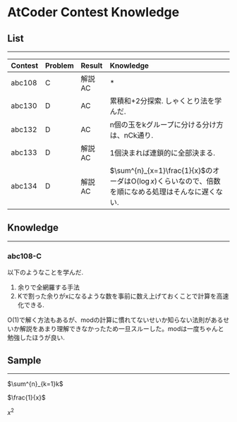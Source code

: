 # AtCoder Contest Knowledge
## List
---
| Contest | Problem | Result | Knowledge |
| :-      | :-      | :-     | :-        |
| abc108  | C       | 解説AC | * |
| abc130  | D       | AC     | 累積和+2分探索. しゃくとり法を学んだ. |
| abc132  | D       | AC     | n個の玉をkグループに分ける分け方は、nCk通り. |
| abc133  | D       | 解説AC | 1個決まれば連鎖的に全部決まる. |
| abc134  | D       | 解説AC | $\sum^{n}_{x=1}\frac{1}{x}$のオーダはO($\log{x}$)くらいなので、倍数を順になめる処理はそんなに遅くない. |

## Knowledge
---
### abc108-C
以下のようなことを学んだ.
1) 余りで全網羅する手法
2) Kで割った余りがxになるような数を事前に数え上げておくことで計算を高速化できる.

O(1)で解く方法もあるが、modの計算に慣れてないせいか知らない法則があるせいか解説をあまり理解できなかったため一旦スルーした。modは一度ちゃんと勉強したほうが良い.

## Sample
---
$\sum^{n}_{k=1}k$

$\frac{1}{x}$

$x^{2}$